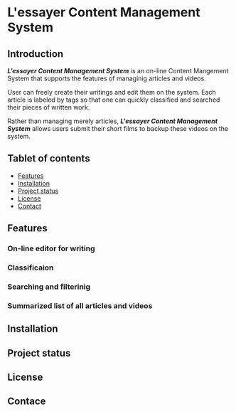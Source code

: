 # L'essayer Content Management System

## Introduction

***L'essayer Content Management System*** is an on-line Content Mangement System that supports the features of managinig articles and videos. 

User can freely create their writings and edit them on the system. Each article is labeled by tags so that one can quickly classified and searched their pieces of written work. 

Rather than managing merely articles,  ***L'essayer Content Management System*** allows users submit their short films to backup these videos on the system.

## Tablet of contents

* [Features](#features)
* [Installation](#installation)
* [Project status](#project-status)
* [License](#license)
* [Contact](#contact)

## Features

### On-line editor for writing

### Classificaion

### Searching and filterinig

### Summarized list of all articles and videos

## Installation

## Project status

## License

## Contace
